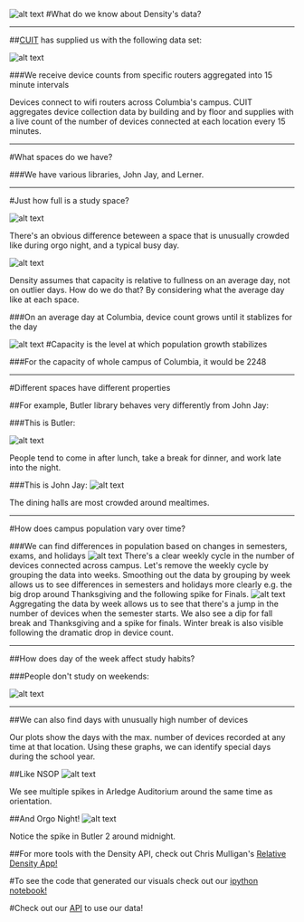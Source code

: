 ![alt text](http://library.columbia.edu/content/libraryweb/locations/business/_jcr_content/layout_featuredcontent/image.img.jpg/1369336790208.jpg)
#What do we know about Density's data?

---

##[CUIT](https://cuit.columbia.edu/) has supplied us with the following data set:

![alt text](https://github.com/adicu/density/blob/master/density/static/favicon.png?raw=true)

###We receive device counts from specific routers aggregated into 15 minute intervals

Devices connect to wifi routers across Columbia's campus.  CUIT aggregates device collection data by building and by floor and supplies with a live count of the number of devices connected at each location every 15 minutes.

---

#What spaces do we have?

###We have various libraries, John Jay, and Lerner.

---

#Just how full is a study space?



![alt text](http://www.hercampus.com/sites/default/files/2013/12/02/4192655241_df21ba1706.jpg)


There's an obvious difference beteween a space that is unusually crowded like during orgo night, and a typical busy day.

![alt text](http://library.columbia.edu/content/libraryweb/locations/butler/_jcr_content/layout_featuredcontent/image.img.jpg/1368472856821.jpg)

Density assumes that capacity is relative to fullness on an average day, not on outlier days.  How do we do that? By considering what the average day like at each space.

###On an average day at Columbia, device count grows until it stablizes for the day

![alt text](avg_day.png)
#Capacity is the level at which population growth stabilizes

###For the capacity of whole campus of Columbia, it would be 2248

---

#Different spaces have different properties

##For example, Butler library behaves very differently from John Jay:

###This is Butler:

![alt text](Butler_day.png)

People tend to come in after lunch, take a break for dinner, and work late into the night.

###This is John Jay:
![alt text](JJ_day.png)

The dining halls are most crowded around mealtimes.

---

#How does campus population vary over time?

###We can find differences in population based on changes in semesters, exams, and holidays
![alt text](dev_series.png)
There's a clear weekly cycle in the number of devices connected across campus.  Let's remove the weekly cycle by grouping the data into weeks. Smoothing out the data by grouping by week allows us to see differences in semesters and holidays more clearly e.g. the big drop around Thanksgiving and the following spike for Finals.
![alt text](weekly_count.png)
Aggregating the data by week allows us to see that there's a jump in the number of devices when the semester starts.  We also see a dip for fall break and Thanksgiving and a spike for finals.  Winter break is also visible following the dramatic drop in device count.

---

##How does day of the week affect study habits?

###People don't study on weekends:

![alt text](dayofweek.png)

---

##We can also find days with unusually high number of devices

Our plots show the days with the max. number of devices recorded at any time at that location.  Using these graphs, we can identify special days during the school year.

##Like NSOP
![alt text](nsop.png)

We see multiple spikes in Arledge Auditorium around the same time as orientation.

##And Orgo Night!
![alt text](orgonight.png)

Notice the spike in Butler 2 around midnight.

##For more tools with the Density API, check out Chris Mulligan's [Relative Density App!](https://chmullig.shinyapps.io/relative_density/)


#To see the code that generated our visuals check out our [ipython notebook!](http://nbviewer.ipython.org/github/jzf2101/density/blob/master/datasci/density_demo.ipynb)

#Check out our [API](http://density.adicu.com/docs) to use our data!